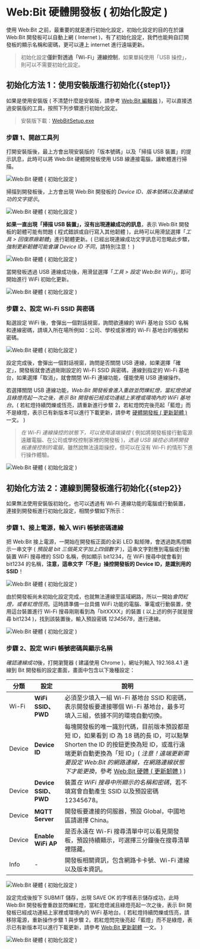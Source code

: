 # Web:Bit 硬體開發板 ( 初始化設定 )

使用 Web:Bit 之前，最重要的就是進行初始化設定，初始化設定的目的在於讓 Web:Bit 開發板可以自動上網 ( Internet )，有了初始化設定，我們也能夠自訂開發板的顯示名稱和密碼，更可以連上 internet 進行遠端更新。

> 初始化設定**僅針對透過「Wi-Fi」連線控制**，如果單純使用「USB 操控」，則可以不需要初始化設定。

## 初始化方法 1：使用安裝版進行初始化{{step1}}

如果是使用安裝版 ( 不清楚什麼是安裝版，請參考 [Web:Bit 編輯器](../index.html#software) )，可以直接透過安裝版的工具，按照下列步驟進行初始化設定。

> 安裝版下載：[WebBitSetup.exe](https://ota.webduino.io/WebBitInstaller/WebBitSetup.exe#_blank)

### 步驟 1、開啟工具列

打開安裝版後，最上方會出現安裝版的「版本號碼」以及「掃描 USB 裝置」的提示訊息，此時可以將 Web:Bit 硬體開發板使用 USB 線連接電腦，讓軟體進行掃描。

![Web:Bit 硬體 ( 初始化設定 )](../../../../media/zh-tw/education/info/setup-01.jpg)

掃描到開發板後，上方會出現 Web:Bit 開發板的 *Device ID、版本號碼以及連線成功的文字提示*。

![Web:Bit 硬體 ( 初始化設定 )](../../../../media/zh-tw/education/info/setup-02-1.jpg)

**如果一直出現「掃描 USB 裝置」，沒有出現連線成功的訊息**，表示 Web:Bit 開發板的韌體可能有問題 ( 程式錯誤或自行寫入其他韌體 )，此時可以用滑鼠選擇「*工具 > 回復原廠韌體*」進行韌體更新。( 已經出現連線成功文字訊息可忽略此步驟，*強制更新韌體可能會讓 Device ID 不同*，請特別注意！ )

![Web:Bit 硬體 ( 初始化設定 )](../../../../media/zh-tw/education/info/setup-02-2.jpg)

當開發板透過 USB 連線成功後，用滑鼠選擇「*工具 > 設定 Web:Bit WiFi*」，即可開始進行 WiFi 初始化更新。

![Web:Bit 硬體 ( 初始化設定 )](../../../../media/zh-tw/education/info/setup-02.jpg)

### 步驟 2、設定 Wi-Fi SSID 與密碼

點選設定 WiFi 後，會彈出一個對話視窗，詢問欲連線的 WiFi 基地台 SSID 名稱和連線密碼，請填入所在場所例如：公司、學校或家裡的 Wi-Fi 基地台的帳號和密碼。

![Web:Bit 硬體 ( 初始化設定 )](../../../../media/zh-tw/education/info/setup-03.jpg)

設定完成後，會彈出一個對話視窗，詢問是否關閉 USB 連線，如果選擇「確定」，開發板就會透過剛剛設定的 Wi-Fi SSID 與密碼，連線到指定的 Wi-Fi 基地台，如果選擇「取消」，就會關閉 Wi-Fi 連線功能，僅能使用 USB 連線操作。

若選擇關閉 USB 連線功能，*Web:Bit 開發板會進入重啟並閃爍紅燈，當紅燈熄滅且綠燈亮起一次之後，表示 Bit 開發板已經成功連結上家裡或環境內的 WiFi 基地台*。( 若紅燈持續閃爍或恆亮，請重新進行步驟 2，若紅燈閃完後亮起「藍燈」而不是綠燈，表示已有新版本可以進行下載更新，請參考 [硬體開發板 ( 更新韌體 )](ota.html) 一文。 )

> *在 Wi-Fi 連線操控的狀態下，可以使用遠端操控* ( 例如將開發板接行動電源遠離電腦、在公司或學校控制家裡的開發板 )，*透過 USB 操控必須將開發板連接控制的電腦*，雖然說無法遠距操控，但可以在沒有 Wi-Fi 的情形下進行操作體驗。

![Web:Bit 硬體 ( 初始化設定 )](../../../../media/zh-tw/education/info/setup-04.jpg)


## 初始化方法 2：連線到開發板進行初始化{{step2}}

如果無法使用安裝版初始化，也可以透過有 Wi-Fi 連線功能的電腦或行動裝置，連接到開發板進行初始化設定，相關步驟如下所示：

### 步驟 1、接上電源，輸入 WiFi 帳號密碼連線

把 Web:Bit 接上電源，一開始在開發板正面的全彩 LED 點矩陣，會透過跑馬燈顯示一串文字 ( *預設是 bit 三個英文字加上四個數字* )，這串文字對應到電腦或行動裝置 WiFi 搜尋裡的 SSID 名稱，例如顯示 bit1234，在 WiFi 搜尋中就會看到 bit1234 的名稱，**注意，這串文字「不是」操控開發板的 Device ID，是識別用的 SSID**！

![Web:Bit 硬體 ( 初始化設定 )](../../../../media/zh-tw/education/info/setup-05.gif)

由於開發板尚未初始化設定完成，也就無法連線至區域網路，所以一開始*會閃紅燈，或者紅燈恆亮*。這時請準備一台具備 WiFi 功能的電腦、筆電或行動裝置，使用這台裝置進行 Wi-Fi 搜尋剛剛看到為「bitXXXX」的裝置 ( 以上述的例子就是搜尋 bit1234 )，找到該裝置後，輸入預設密碼 *12345678*，進行連線。

![Web:Bit 硬體 ( 初始化設定 )](../../../../media/zh-tw/education/info/setup-06.jpg)


### 步驟 2、設定 WiFi 帳號密碼與顯示名稱

*確認連線成功*後，打開瀏覽器 ( 建議使用 Chrome )，網址列輸入 192.168.4.1 連線到 Bit 開發板的設定畫面，畫面中包含以下幾種設定：

|分類|設定|說明|
|--|--|--|
|Wi-Fi|**WiFi SSID、PWD**|必須至少填入一組 Wi-Fi 基地台 SSID 和密碼，表示開發板要連接哪個 Wi-Fi 基地台，最多可填入三組，依據不同的環境自動切換。|
|Device|**Device ID**|每塊開發板的唯一識別代碼，目前版本預設都是短 ID，如果看到 ID 為 18 碼的長 ID，可以點擊 Shorten the ID 的按鈕更換為短 ID，或進行遠端更新自動更換為「短 ID」( *注意！遠端更新需要設定 Web:Bit 的網路連線，在網路連線狀態下才能更換*，參考 [Web:Bit 硬體 ( 更新韌體 )](ota.html) )|
|Device|**Device SSID、PWD**|裝置*在 WiFi 搜尋中所顯示的名稱和密碼*，若不填寫會自動產生 SSID 以及預設密碼 12345678。|
|Device|**MQTT Server**|開發板要連接的伺服器，預設 Global，中國地區請選擇 China。|
|Device|**Enable WiFi AP**|是否永遠在 Wi-Fi 搜尋清單中可以看見開發板，預設持續顯示，可選擇三分鐘後在搜尋清單裡隱藏。|
|Info|-|開發板相關資訊，包含網路卡卡號、Wi-Fi 連線以及版本資訊。|

![Web:Bit 硬體 ( 初始化設定 )](../../../../media/zh-tw/education/info/setup-07.jpg)

設定完成後按下 SUBMIT 儲存，出現 SAVE OK 的字樣表示儲存成功，此時 Web:Bit 開發板會重啟並閃爍紅燈，當紅燈熄滅且綠燈亮起一次之後，表示 Bit 開發板已經成功連結上家裡或環境內的 WiFi 基地台。( 若紅燈持續閃爍或恆亮，請移除電源，重新操作步驟 1 與步驟 2，若紅燈閃完後亮起「藍燈」而不是綠燈，表示已有新版本可以進行下載更新，請參考 [Web:Bit 更新韌體](ota.html) 一文。 )

![Web:Bit 硬體 ( 初始化設定 )](../../../../media/zh-tw/education/info/setup-08.jpg)

